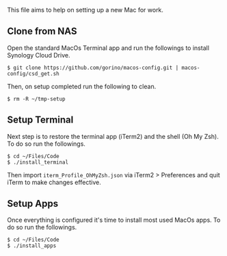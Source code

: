 This file aims to help on setting up a new Mac for work.

## Clone from NAS
Open the standard MacOs Terminal app and run the followings to install Synology Cloud Drive.
```
$ git clone https://github.com/gorino/macos-config.git | macos-config/csd_get.sh
```

Then, on setup completed run the following to clean.
```
$ rm -R ~/tmp-setup
```

##  Setup Terminal
Next step is to restore the terminal app (iTerm2) and the shell (Oh My Zsh). To do so run the followings.
```
$ cd ~/Files/Code
$ ./install_terminal
```
Then import `iterm_Profile_OhMyZsh.json` via iTerm2 > Preferences and quit iTerm to make changes effective.


## Setup Apps
Once everything is configured it's time to install most used MacOs apps. To do so run the followings.
```
$ cd ~/Files/Code
$ ./install_apps
```
